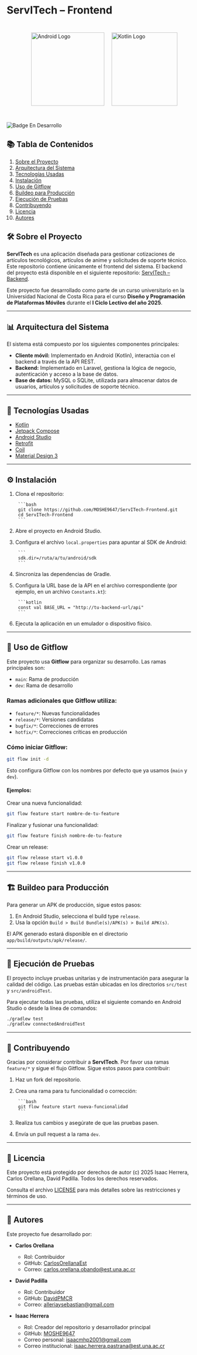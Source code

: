 # ServITech – Frontend

<div style="display:flex; flex-direction: column; width: 100%; padding: 15px; margin-bottom: 20px">
	<div style="display: flex; flex-direction: row; justify-content: center; padding: 10px">
		<img src="https://upload.wikimedia.org/wikipedia/commons/d/d7/Android_robot.svg" alt="Android Logo" width="200" height="200" style="margin: 0 10px 0 10px">
		<img src="https://upload.wikimedia.org/wikipedia/commons/7/74/Kotlin_Icon.png" alt="Kotlin Logo" width="180" height="200" style="margin: 0 10px 0 10px">
	</div>
</div>

![Badge En Desarrollo](https://img.shields.io/badge/STATUS-EN%20DESARROLLO-green)

## 📚 Tabla de Contenidos

1. [Sobre el Proyecto](#%EF%B8%8F-sobre-el-proyecto)
2. [Arquitectura del Sistema](#-arquitectura-del-sistema)
3. [Tecnologías Usadas](#-tecnologías-usadas)
4. [Instalación](#%EF%B8%8F-instalación)
5. [Uso de Gitflow](#-uso-de-gitflow)
6. [Buildeo para Producción](#%EF%B8%8F-buildeo-para-producción)
7. [Ejecución de Pruebas](#-ejecución-de-pruebas)
8. [Contribuyendo](#-contribuyendo)
9. [Licencia](#-licencia)
10. [Autores](#-autores)

## 🛠️ Sobre el Proyecto

**ServITech** es una aplicación diseñada para gestionar cotizaciones de artículos tecnológicos, artículos de anime y solicitudes de soporte técnico. Este repositorio contiene únicamente el frontend del sistema. El backend del proyecto está disponible en el siguiente repositorio: [ServITech – Backend](https://github.com/MOSHE9647/ServITech-Backend).

Este proyecto fue desarrollado como parte de un curso universitario en la Universidad Nacional de Costa Rica para el curso **Diseño y Programación de Plataformas Móviles** durante el **I Ciclo Lectivo del año 2025**.

---

## 📊 Arquitectura del Sistema

El sistema está compuesto por los siguientes componentes principales:
- **Cliente móvil:** Implementado en Android (Kotlin), interactúa con el backend a través de la API REST.
- **Backend:** Implementado en Laravel, gestiona la lógica de negocio, autenticación y acceso a la base de datos.
- **Base de datos:** MySQL o SQLite, utilizada para almacenar datos de usuarios, artículos y solicitudes de soporte técnico.

---

## 🚀 Tecnologías Usadas

- [Kotlin](https://kotlinlang.org/)
- [Jetpack Compose](https://developer.android.com/jetpack/compose)
- [Android Studio](https://developer.android.com/studio)
- [Retrofit](https://square.github.io/retrofit/)
- [Coil](https://coil-kt.github.io/coil/)
- [Material Design 3](https://m3.material.io/)

---

## ⚙️ Instalación

1. Clona el repositorio:

		```bash
		git clone https://github.com/MOSHE9647/ServITech-Frontend.git
		cd ServITech-Frontend
		```

2. Abre el proyecto en Android Studio.

3. Configura el archivo `local.properties` para apuntar al SDK de Android:

		```
		sdk.dir=/ruta/a/tu/android/sdk
		```

4. Sincroniza las dependencias de Gradle.

5. Configura la URL base de la API en el archivo correspondiente (por ejemplo, en un archivo `Constants.kt`):

		```kotlin
		const val BASE_URL = "http://tu-backend-url/api"
		```

6. Ejecuta la aplicación en un emulador o dispositivo físico.

---

## 🧠 Uso de Gitflow

Este proyecto usa **Gitflow** para organizar su desarrollo. Las ramas principales son:

- `main`: Rama de producción
- `dev`: Rama de desarrollo

### Ramas adicionales que Gitflow utiliza:

- `feature/*`: Nuevas funcionalidades
- `release/*`: Versiones candidatas
- `bugfix/*`: Correcciones de errores
- `hotfix/*`: Correcciones críticas en producción

### Cómo iniciar Gitflow:

```bash
git flow init -d
```

Esto configura Gitflow con los nombres por defecto que ya usamos (`main` y `dev`).

#### Ejemplos:

Crear una nueva funcionalidad:

```bash
git flow feature start nombre-de-tu-feature
```

Finalizar y fusionar una funcionalidad:

```bash
git flow feature finish nombre-de-tu-feature
```

Crear un release:

```bash
git flow release start v1.0.0
git flow release finish v1.0.0
```

---

## 🏗️ Buildeo para Producción

Para generar un APK de producción, sigue estos pasos:

1. En Android Studio, selecciona el build type `release`.
2. Usa la opción `Build > Build Bundle(s)/APK(s) > Build APK(s)`.

El APK generado estará disponible en el directorio `app/build/outputs/apk/release/`.

---

## 🧪 Ejecución de Pruebas

El proyecto incluye pruebas unitarias y de instrumentación para asegurar la calidad del código. Las pruebas están ubicadas en los directorios `src/test` y `src/androidTest`.

Para ejecutar todas las pruebas, utiliza el siguiente comando en Android Studio o desde la línea de comandos:

```bash
./gradlew test
./gradlew connectedAndroidTest
```

---

## 🤝 Contribuyendo

Gracias por considerar contribuir a **ServITech**. Por favor usa ramas `feature/*` y sigue el flujo Gitflow. Sigue estos pasos para contribuir:

1. Haz un fork del repositorio.
2. Crea una rama para tu funcionalidad o corrección:

		```bash
		git flow feature start nueva-funcionalidad
		```

3. Realiza tus cambios y asegúrate de que las pruebas pasen.
4. Envía un pull request a la rama `dev`.

---

## 📜 Licencia

Este proyecto está protegido por derechos de autor (c) 2025 Isaac Herrera, Carlos Orellana, David Padilla. Todos los derechos reservados.

Consulta el archivo [LICENSE](LICENSE) para más detalles sobre las restricciones y términos de uso.

---

## 👤 Autores

Este proyecto fue desarrollado por:

- **Carlos Orellana**  
	- Rol: Contribuidor  
	- GitHub: [CarlosOrellanaEst](https://github.com/CarlosOrellanaEst)  
	- Correo: [carlos.orellana.obando@est.una.ac.cr](mailto:carlos.orellana.obando@est.una.ac.cr)

- **David Padilla**  
	- Rol: Contribuidor  
	- GitHub: [DavidPMCR](https://github.com/DavidPMCR)  
	- Correo: [alleriaysebastian@gmail.com](mailto:alleriaysebastian@gmail.com)

- **Isaac Herrera**  
	- Rol: Creador del repositorio y desarrollador principal  
	- GitHub: [MOSHE9647](https://github.com/MOSHE9647)  
	- Correo personal: [isaacmhp2001@gmail.com](mailto:isaacmhp2001@gmail.com)  
	- Correo institucional: [isaac.herrera.pastrana@est.una.ac.cr](mailto:isaac.herrera.pastrana@est.una.ac.cr)
